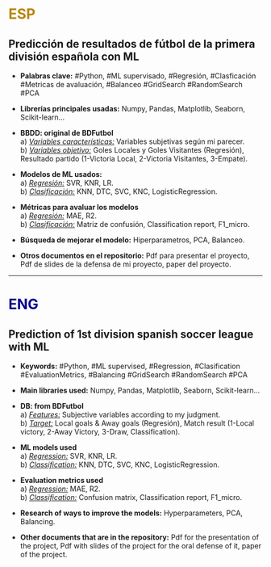 # <span style="color:#B8860B">ESP</span>

## Predicción de resultados de fútbol de la primera división española con ML  

+ **Palabras clave:** #Python, #ML supervisado, #Regresión, #Clasficación #Metricas de avaluación, #Balanceo #GridSearch #RandomSearch #PCA

+ **Librerías principales usadas:** Numpy, Pandas, Matplotlib, Seaborn, Scikit-learn...

+ **BBDD: original de BDFutbol**  
	a) <u>_Variables características:_</u> Variables subjetivas según mi parecer.  
	b) <u>_Variables objetivo:_</u> Goles Locales y Goles Visitantes (Regresión), Resultado partido (1-Victoria Local, 2-Victoria Visitantes, 3-Empate).  

+ **Modelos de ML usados:**  
	a) <u>_Regresión:_</u> SVR, KNR, LR.  
	b) <u>_Clasificación:_</u> KNN, DTC, SVC, KNC, LogisticRegression.
    
+ **Métricas para avaluar los modelos**  
	a) <u>_Regresión:_</u> MAE, R2.  
	b) <u>_Clasificación:_</u> Matriz de confusión, Classification report, F1_micro.
    
+ **Búsqueda de mejorar el modelo:** Hiperparametros, PCA, Balanceo.

+ **Otros documentos en el repositorio:** Pdf para presentar el proyecto, Pdf de slides de la defensa de mi proyecto, paper del proyecto.  

---

# <span style="color:darkblue">ENG</span>  

## Prediction of 1st division spanish soccer league with ML  

+ **Keywords:** #Python, #ML supervised, #Regression, #Clasification #EvaluationMetrics, #Balancing #GridSearch #RandomSearch #PCA  

+ **Main libraries used:** Numpy, Pandas, Matplotlib, Seaborn, Scikit-learn...

+ **DB: from BDFutbol**  
	a) <u>_Features:_</u> Subjective variables according to my judgment.  
	b) <u>_Target:_</u> Local goals & Away goals (Regresión), Match result (1-Local victory, 2-Away Victory, 3-Draw, Classification).  

+ **ML models used**  
	a) <u>_Regression:_</u> SVR, KNR, LR.  
	b) <u>_Classification:_</u> KNN, DTC, SVC, KNC, LogisticRegression.  

+ **Evaluation metrics used**  
	a) <u>_Regression:_</u> MAE, R2.  
	b) <u>_Classification:_</u> Confusion matrix, Classification report, F1_micro.  

+ **Research of ways to improve the models:** Hyperparameters, PCA, Balancing.  

+ **Other documents that are in the repository:** Pdf for the presentation of the project, Pdf with slides of the project for the oral defense of it, paper of the project.

